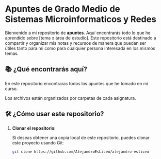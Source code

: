 # Apuntes de Grado Medio de Sistemas Microinformaticos y Redes

Bienvenido a mi repositorio de **apuntes**. Aquí encontrarás todo lo que he aprendido sobre [tema o área de estudio]. Este repositorio está destinado a compartir y organizar mis notas y recursos de manera que puedan ser útiles tanto para mí como para cualquier persona interesada en los mismos temas.

## 📚 ¿Qué encontrarás aquí?

En este repositorio encontraras todos los apuntes que he tomado en mi curso.

Los archivos están organizados por carpetas de cada asignatura.

## 🛠️ ¿Cómo usar este repositorio?

1. **Clonar el repositorio**:

   Si deseas obtener una copia local de este repositorio, puedes clonar este proyecto usando Git:

   ```bash
   git clone https://github.com/AlejandroEsLiceu/alejandro-esliceu

